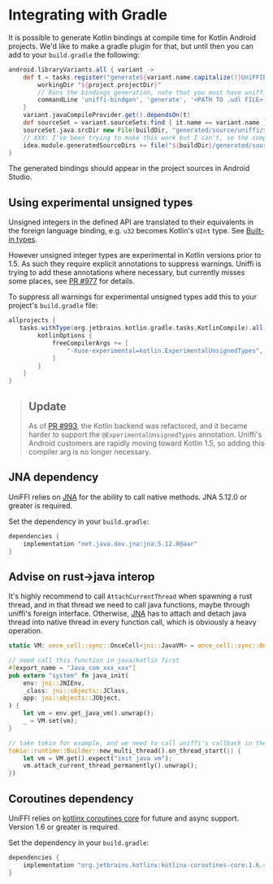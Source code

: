 # Integrating with Gradle

It is possible to generate Kotlin bindings at compile time for Kotlin Android projects. We'd like to make a gradle plugin for that, but until then you can add to your `build.gradle` the following:

```groovy
android.libraryVariants.all { variant ->
    def t = tasks.register("generate${variant.name.capitalize()}UniFFIBindings", Exec) {
        workingDir "${project.projectDir}"
        // Runs the bindings generation, note that you must have uniffi-bindgen installed and in your PATH environment variable
        commandLine 'uniffi-bindgen', 'generate', '<PATH TO .udl FILE>', '--language', 'kotlin', '--out-dir', "${buildDir}/generated/source/uniffi/${variant.name}/java"
    }
    variant.javaCompileProvider.get().dependsOn(t)
    def sourceSet = variant.sourceSets.find { it.name == variant.name }
    sourceSet.java.srcDir new File(buildDir, "generated/source/uniffi/${variant.name}/java")
    // XXX: I've been trying to make this work but I can't, so the compiled bindings will show as "regular sources" in Android Studio.
    idea.module.generatedSourceDirs += file("${buildDir}/generated/source/uniffi/${variant.name}/java/uniffi")
}
```

The generated bindings should appear in the project sources in Android Studio.

## Using experimental unsigned types

Unsigned integers in the defined API are translated to their equivalents in the foreign language binding, e.g. `u32` becomes Kotlin's `UInt` type.
See [Built-in types](../udl/builtin_types.md).

However unsigned integer types are experimental in Kotlin versions prior to 1.5.
As such they require explicit annotations to suppress warnings.
Uniffi is trying to add these annotations where necessary,
but currently misses some places, see [PR #977](https://github.com/mozilla/uniffi-rs/pull/977) for details.

To suppress all warnings for experimental unsigned types add this to your project's `build.gradle` file:

```groovy
allprojects {
   tasks.withType(org.jetbrains.kotlin.gradle.tasks.KotlinCompile).all {
        kotlinOptions {
            freeCompilerArgs += [
                "-Xuse-experimental=kotlin.ExperimentalUnsignedTypes",
            ]
        }
    }
}
```

> ## Update
>
> As of [PR #993](https://github.com/mozilla/uniffi-rs/pull/993), the Kotlin backend was refactored, and it became harder to support the
> `@ExperimentalUnsignedTypes` annotation. Uniffi's Android customers are rapidly moving toward Kotlin 1.5, so adding this compiler arg is no longer necessary.

## JNA dependency

UniFFI relies on [JNA] for the ability to call native methods.
JNA 5.12.0 or greater is required.

Set the dependency in your `build.gradle`:

```groovy
dependencies {
    implementation "net.java.dev.jna:jna:5.12.0@aar"
}
```

## Advise on rust->java interop

It's highly recommend to call `AttachCurrentThread` when spawning a rust thread, and in that thread we need to call java functions, maybe through uniffi's foreign interface. Otherwise, [JNA] has to attach and detach java thread into native thread in every function call, which is obviously a heavy operation.

```rust
static VM: once_cell::sync::OnceCell<jni::JavaVM> = once_cell::sync::OnceCell::new();

// need call this function in java/kotlin first
#[export_name = "Java_com_xxx_xxx"]
pub extern "system" fn java_init(
    env: jni::JNIEnv,
    _class: jni::objects::JClass,
    app: jni::objects::JObject,
) {
    let vm = env.get_java_vm().unwrap();
    _ = VM.set(vm);
}

// take tokio for example, and we need to call uniffi's callback in the tokio worker threads -
tokio::runtime::Builder::new_multi_thread().on_thread_start(|| {
    let vm = VM.get().expect("init java vm");
    vm.attach_current_thread_permanently().unwrap();
})
```

[JNA]: https://github.com/java-native-access/jna

## Coroutines dependency

UniFFI relies on [kotlinx coroutines core] for future and async support. Version 1.6 or greater is required.

Set the dependency in your `build.gradle`:

```groovy
dependencies {
    implementation "org.jetbrains.kotlinx:kotlinx-coroutines-core:1.6.4"
}
```

[kotlinx coroutines core]: https://github.com/Kotlin/kotlinx.coroutines

